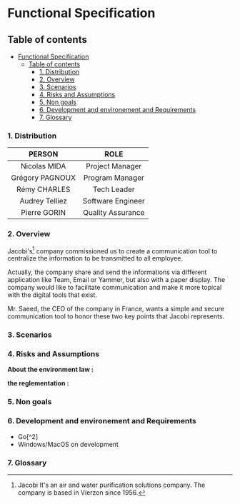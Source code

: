 # Functional Specification

## Table of contents
- [Functional Specification](#functional-specification)
  - [Table of contents](#table-of-contents)
    - [1. Distribution](#1-distribution)
    - [2. Overview](#2-overview)
    - [3. Scenarios](#3-scenarios)
    - [4. Risks and Assumptions](#4-risks-and-assumptions)
    - [5. Non goals](#5-non-goals)
    - [6. Development and environement and Requirements](#6-development-and-environement-and-requirements)
    - [7. Glossary](#7-glossary)

### 1. Distribution

| PERSON | ROLE |
| :-: | :-: |
| Nicolas MIDA | Project Manager |
| Grégory PAGNOUX | Program Manager |
| Rémy CHARLES | Tech Leader |
| Audrey Telliez | Software Engineer |
| Pierre GORIN | Quality Assurance |
  
### 2. Overview

Jacobi's[^1] company commissioned us to create a communication tool to centralize the information to be transmitted to all employee.

Actually, the company share and send the informations via different application like Team, Email or Yammer, but also with a paper display. The company would like to facilitate communication and make it more topical with the digital tools that exist.

Mr. Saeed, the CEO of the company in France, wants a simple and secure communication tool to honor these two key points that Jacobi represents.

### 3. Scenarios

### 4. Risks and Assumptions

**About the environment law :**

**the reglementation :**

### 5. Non goals

### 6. Development and environement and Requirements

  - Go[^2]
  - Windows/MacOS on development
  
### 7. Glossary

[^1]: Jacobi
It's an air and water purification solutions company. The company is based in Vierzon since 1956.
